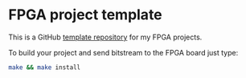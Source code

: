 # FPGA project template

This is a GitHub [template repository](https://docs.github.com/en/github/creating-cloning-and-archiving-repositories/creating-a-repository-on-github/creating-a-repository-from-a-template) for my FPGA projects.

To build your project and send bitstream to the FPGA board just type:

```sh
make && make install
```
